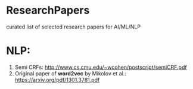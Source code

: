 # ResearchPapers
curated list of selected research papers for AI/ML/NLP

# NLP:
1. Semi CRFs: http://www.cs.cmu.edu/~wcohen/postscript/semiCRF.pdf
2. Original paper of **word2vec** by Mikolov et al.: https://arxiv.org/pdf/1301.3781.pdf
